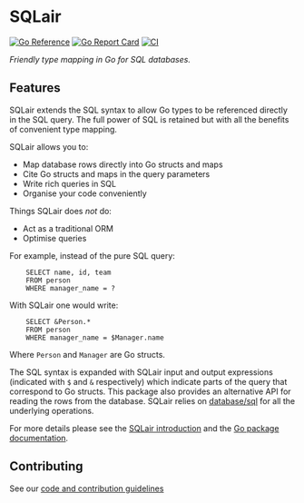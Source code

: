 # SQLair
[![Go Reference](https://pkg.go.dev/badge/github.com/canonical/sqlair)](https://pkg.go.dev/github.com/canonical/sqlair) [![Go Report Card](https://goreportcard.com/badge/github.com/canonical/sqlair)](https://goreportcard.com/report/github.com/canonical/sqlair) [![CI](https://github.com/canonical/sqlair/actions/workflows/go-test.yml/badge.svg)](https://github.com/canonical/sqlair/actions/workflows/go-test.yml)

_Friendly type mapping in Go for SQL databases._

## Features

SQLair extends the SQL syntax to allow Go types to be referenced directly in the SQL query.
The full power of SQL is retained but with all the benefits of convenient type mapping.

SQLair allows you to:

 - Map database rows directly into Go structs and maps
 - Cite Go structs and maps in the query parameters
 - Write rich queries in SQL
 - Organise your code conveniently

Things SQLair does *not* do:
 - Act as a traditional ORM 
 - Optimise queries

For example, instead of the pure SQL query:
```
	SELECT name, id, team
	FROM person
	WHERE manager_name = ?
```
With SQLair one would write:
```
	SELECT &Person.*
	FROM person
	WHERE manager_name = $Manager.name
```
Where `Person` and `Manager` are Go structs. 

The SQL syntax is expanded with SQLair input and output expressions (indicated with `$` and `&` respectively) which indicate parts of the query that correspond to Go structs.
This package also provides an alternative API for reading the rows from the database.
SQLair relies on [database/sql](https://pkg.go.dev/database/sql) for all the underlying operations.

For more details please see the [SQLair introduction](https://github.com/canonical/sqlair/wiki/SQLair-Introduction) and the [Go package documentation](https://pkg.go.dev/github.com/canonical/sqlair).

## Contributing

See our [code and contribution guidelines](CONTRIBUTING.md)

